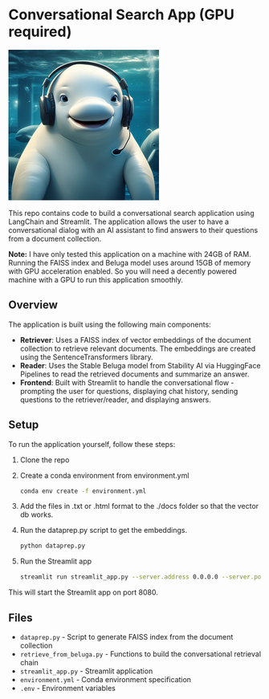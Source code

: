 # Conversational Search App (GPU required)

<img src="stablebeluga.png">

This repo contains code to build a conversational search application using LangChain and Streamlit. The application allows the user to have a conversational dialog with an AI assistant to find answers to their questions from a document collection.

**Note:** I have only tested this application on a machine with 24GB of RAM. Running the FAISS index and Beluga model uses around 15GB of memory with GPU acceleration enabled. So you will need a decently powered machine with a GPU to run this application smoothly.

## Overview

The application is built using the following main components:

- **Retriever**: Uses a FAISS index of vector embeddings of the document collection to retrieve relevant documents. The embeddings are created using the SentenceTransformers library.
- **Reader**: Uses the Stable Beluga model from Stability AI via HuggingFace Pipelines to read the retrieved documents and summarize an answer.
- **Frontend**: Built with Streamlit to handle the conversational flow - prompting the user for questions, displaying chat history, sending questions to the retriever/reader, and displaying answers.

## Setup

To run the application yourself, follow these steps:

1. Clone the repo
    
2. Create a conda environment from environment.yml
    
    ```bash
    conda env create -f environment.yml
    ```
    
3. Add the files in .txt or .html format to the ./docs folder so that the vector db works.
    
4. Run the dataprep.py script to get the embeddings.

    ```bash
    python dataprep.py
    ```
    
5. Run the Streamlit app
    
    ```bash
    streamlit run streamlit_app.py --server.address 0.0.0.0 --server.port 8080 --server.fileWatcherType none --browser.gatherUsageStats False
    ```
    

This will start the Streamlit app on port 8080.

## Files

- `dataprep.py` - Script to generate FAISS index from the document collection
- `retrieve_from_beluga.py` - Functions to build the conversational retrieval chain
- `streamlit_app.py` - Streamlit application
- `environment.yml` - Conda environment specification
- `.env` - Environment variables
